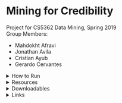 # Mining for Credibility
Project for CS5362 Data Mining, Spring 2019<br/>
Group Members:
* Mahdokht Afravi
* Jonathan Avila
* Cristian Ayub
* Gerardo Cervantes

<details>
    <summary>How to Run</summary>
<p>This section describes how to run each script in the python environment equipped with the 'Prerequisites' stated below.</p>

<h4>datafilter.py</h4>
Reads `news_cleaned_2018_02_13.csv` and writes rows matching article types supplied with `-article_types`. For a complete list of article types (tags), see https://github.com/several27/FakeNewsCorpus#formatting.
    <p>For example, to write 'fake' articles and 'reliable' articles into `fake.csv` and `reliable.csv` respectively, </p>
    <q>data_filter.py -article_types fake reliable</q><br/>
  
<h4>data_preprocessing.py</h4>
Creates a sparse matrix of documents and word frequency. Default vocabulary size is 40,000.
    <q>data_preprocessing.py -filename="fake.csv" -article_limit=1000 -vocabulary_size=20000</q><br/>

<h4>Prerequisites</h4>
    <p><q>nltk.download('stopwords')</q><br/>
        <q>nltk.download('punkt')</q></p>
</details>

<details>
    <summary>Resources</summary>
    <p>Fake News Corpus is available on GitHub at https://github.com/several27/FakeNewsCorpus.</p>
</details>

<details>
    <summary>Downloadables</summary>
    <p>Click on the <em>Releases</em> tab of the project on GitHub (or visiting https://github.com/mahdafr/19s_cs5362-dm/releases) to download a ZIP of all source code, report (as a PDF), and presentation slides (as a PDF).</p>
</details>

<details>
    <summary>Links</summary>
    <p>Code: https://github.com/mahdafr/19s_cs5362-dm/</p>
    <p>Slides: https://github.com/mahdafr/19s_cs5362-dm/blob/master/docs/slides.pdf</p>
    <p>Report: https://github.com/mahdafr/19s_cs5362-dm/blob/master/docs/report.pdf</p>
</details>
